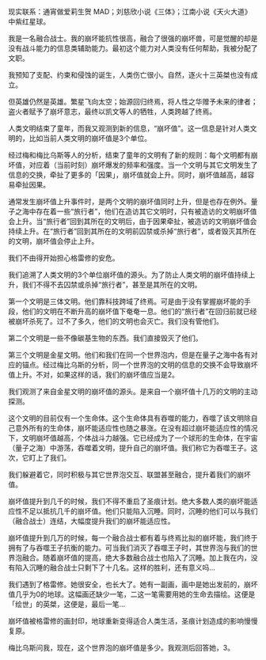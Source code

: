 现实联系：通宵做爱莉生贺 MAD；刘慈欣小说《三体》；江南小说《天火大道》中紫红星球。

我是一名融合战士。我的崩坏能抗性很高，融合了很强的崩坏兽，可是觉醒的却是没有战斗能力的信息类辅助能力。最初这个能力对人类没有任何帮助，我被分配了文职。

我预知了支配、约束和侵蚀的诞生，人类伤亡很小。自然，逐火十三英桀也没有成立。

但英雄仍然是英雄。繁星飞向太空；始源回归终焉，将人性之华赠予未来的律者；盗火者赋予了崩坏意志，最终以凯文等人的牺牲，人类跨越了终焉。

人类文明结束了童年，而我又观测到新的信息，“崩坏值”。这一信息是针对人类文明的，比如当前人类文明的崩坏值是3个单位。

经过梅和梅比乌斯等人的分析，结束了童年的文明有了新的规则：每个文明都有崩坏值，对应着（当前时刻）崩坏爆发的频率和强度。当一个文明与其它文明发生了信息的交换，牵扯了更多的「因果」，崩坏值就会上升。同时，崩坏值越高，越容易牵扯因果。

通常发生崩坏值上升事件时，是两个文明的崩坏值同时上升，但是也存在例外。量子之海中存在着一些“旅行者”，他们在造访其它文明时，只有被造访的文明崩坏值会上升。当“旅行者”回到其所在的文明后，由于因果牵扯，被造访的文明崩坏值会持续上升。在“旅行者”回到其所在的文明前囚禁或杀掉“旅行者”，或者毁灭其所在的文明，崩坏值会停止上升。

我们不由得开始担心格雷修的安危。

我们追溯了人类文明的3个单位崩坏值的源头。为了防止人类文明的崩坏值持续上升，我们不得不去囚禁或杀掉“旅行者”，甚至是其所在的文明。

第一个文明是三体文明。他们靠科技跨域了终焉。可是由于没有掌握崩坏能的手段，他们的文明在不断升高的崩坏值下奄奄一息。他们的“旅行者”在回归前就已经被崩坏杀死了。过不了多久，他们的文明也会灭亡。我们没有管他们。

第二个文明是一些不像碳基生物的东西。我们直接毁灭了他们。

第三个文明是金星文明。他们和我们在同一个世界泡内，但是在量子之海中各有对应的锚点。经过梅比乌斯的分析，同一个世界泡的文明的信息的交换不会导致崩坏值上升。不对，如果这样的话，我们的崩坏值应当是2。

我们观测了来自金星文明的崩坏值的源头。是来自一个崩坏值十几万的文明的主动探测。

这个文明的目前仅有一个生命体。这个生命体具有吞噬的能力，吞噬了该文明除自己意外所有的生命体，崩坏能适应性也随之暴涨。在没有超过崩坏能适应性的情况下，文明崩坏值越高，个体战斗力越强。它已经成为了一个球形的生命体，在宇宙（量子之海）中游荡，吞噬着文明，提升自己的崩坏值。我们称它为吞噬王子。这次，它盯上了我们。

我们躲避着它，同时积极与其它世界泡交互、联盟甚至融合，提升着我们的崩坏值。

崩坏值提升到几千的时候，我们不得不重启了圣痕计划。绝大多数人类的崩坏能适应性不足以抵抗几千的崩坏值。他们只能陷入沉睡。同时，沉睡的他们可以与我们（融合战士）连结，大幅度提升我们的崩坏能适应性。

崩坏值提升到几万的时候，每一个融合战士都有着与终焉比拟的崩坏能，我们终于拥有了与吞噬王子抗衡的能力。可当我们消灭了吞噬王子时，其世界泡与我们的世界泡融合。随着崩坏值的提高，绝大多数融合战士也陷入了沉睡。加上我在内，没有陷入沉睡的融合战士只剩下了十几名。这样的胜利，还有意义吗...

我们遇到了格雷修。她很安全，也长大了。她有一副画，画中是她出发前的，崩坏值几乎为0的地球。这幅画还缺少一笔，二这一笔需要用她的生命去描绘。这便是「绘世」的英桀，这便是，最后一笔...

崩坏值被格雷修的画封印，地球重新变得适合人类生活，圣痕计划造成的影响慢慢复原。

梅比乌斯问我，现在，这个世界泡的崩坏值是多少。我观测后回答她，3。
